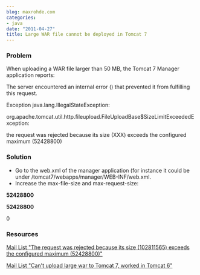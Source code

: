 ```yaml
---
blog: maxrohde.com
categories:
- java
date: "2011-04-27"
title: Large WAR file cannot be deployed in Tomcat 7
---
```


### Problem

When uploading a WAR file larger than 50 MB, the Tomcat 7 Manager application reports:

The server encountered an internal error () that prevented it from fulfilling this request.

Exception java.lang.IllegalStateException:

org.apache.tomcat.util.http.fileupload.FileUploadBase$SizeLimitExceededException:

the request was rejected because its size (XXX) exceeds the configured maximum (52428800)

### Solution

- Go to the web.xml of the manager application (for instance it could be under /tomcat7/webapps/manager/WEB-INF/web.xml.
- Increase the max-file-size and max-request-size:

<multipart-config>

<!-- 50MB max -->

<max-file-size>**52428800**</max-file-size>

<max-request-size>**52428800**</max-request-size>

<file-size-threshold>0</file-size-threshold>

</multipart-config>

### Resources

[Mail List "The request was rejected because its size (102811565) exceeds the configured maximum (52428800)"](http://readlist.com/lists/tomcat.apache.org/users/20/102932.html)

[Mail List "Can't upload large war to Tomcat 7, worked in Tomcat 6"](http://old.nabble.com/Can't-upload-large-war-to-Tomcat-7,-worked-in-Tomcat-6-td30713540.html)
